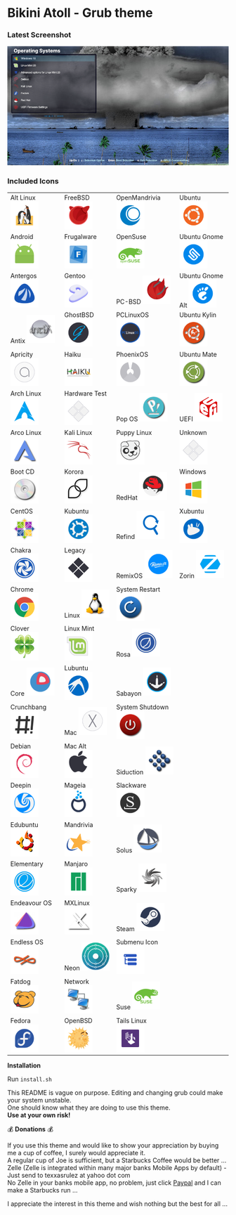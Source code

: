 # Bikini Atoll - Grub theme

### Latest Screenshot

![ScreenShot](screenshot.png)

### Included Icons

|																						|																					|																						|																								|
|:---																					|:---																				|:---																					|:---																							|
| Alt Linux <img src="/bikini-atoll/icons/altlinux.png" width="64" height="64">			| FreeBSD <img src="/bikini-atoll/icons/freebsd.png" width="64" height="64">		| OpenMandrivia <img src="/bikini-atoll/icons/openmandriva.png" width="64" height="64">	| Ubuntu <img src="/bikini-atoll/icons/ubuntu.png" width="64" height="64">						|
| Android <img src="/bikini-atoll/icons/android.png" width="64" height="64">			| Frugalware <img src="/bikini-atoll/icons/frugalware.png" width="64" height="64">	| OpenSuse <img src="/bikini-atoll/icons/opensuse.png" width="64" height="64">			| Ubuntu Gnome <img src="/bikini-atoll/icons/ubuntugnome.png" width="64" height="64">			|
| Antergos <img src="/bikini-atoll/icons/antergos.png" width="64" height="64">			| Gentoo <img src="/bikini-atoll/icons/gentoo.png" width="64" height="64">			| PC-BSD <img src="/bikini-atoll/icons/pcbsd.png" width="64" height="64">				| Ubuntu Gnome Alt <img src="/bikini-atoll/icons/ubuntugnome_alt.png" width="64" height="64">	|
| Antix <img src="/bikini-atoll/icons/antix.png" width="64" height="64">				| GhostBSD <img src="/bikini-atoll/icons/ghostbsd.png" width="64" height="64"> 		| PCLinuxOS <img src="/bikini-atoll/icons/pclinuxos.png" width="64" height="64">		| Ubuntu Kylin <img src="/bikini-atoll/icons/ubuntu-kylin.png" width="64" height="64">			|
| Apricity <img src="/bikini-atoll/icons/apricity.png" width="64" height="64">			| Haiku <img src="/bikini-atoll/icons/haiku.png" width="64" height="64">			| PhoenixOS <img src="/bikini-atoll/icons/phoenixos.png" width="64" height="64"> 		| Ubuntu Mate <img src="/bikini-atoll/icons/ubuntu-mate.png" width="64" height="64">			|
| Arch Linux <img src="/bikini-atoll/icons/arch.png" width="64" height="64">			| Hardware Test <img src="/bikini-atoll/icons/hwtest.png" width="64" height="64">	| Pop OS <img src="/bikini-atoll/icons/pop_os.png" width="64" height="64"> 				| UEFI <img src="/bikini-atoll/icons/uefi.png" width="64" height="64">							|
| Arco Linux <img src="/bikini-atoll/icons/arcolinux.png" width="64" height="64">		| Kali Linux <img src="/bikini-atoll/icons/kali.png" width="64" height="64">		| Puppy Linux <img src="/bikini-atoll/icons/puppy.png" width="64" height="64">			| Unknown <img src="/bikini-atoll/icons/unknown.png" width="64" height="64">					|
| Boot CD <img src="/bikini-atoll/icons/bootcd.png" width="64" height="64">				| Korora <img src="/bikini-atoll/icons/korora.png" width="64" height="64">			| RedHat <img src="/bikini-atoll/icons/redhat.png" width="64" height="64">				| Windows <img src="/bikini-atoll/icons/windows.png" width="64" height="64">					|
| CentOS <img src="/bikini-atoll/icons/cent.png" width="64" height="64">				| Kubuntu <img src="/bikini-atoll/icons/kubuntu.png" width="64" height="64">		| Refind <img src="/bikini-atoll/icons/refind.png" width="64" height="64">				| Xubuntu <img src="/bikini-atoll/icons/xubuntu.png" width="64" height="64">					|
| Chakra <img src="/bikini-atoll/icons/chakra.png" width="64" height="64">				| Legacy <img src="/bikini-atoll/icons/legacy.png" width="64" height="64">			| RemixOS <img src="/bikini-atoll/icons/remixos.png" width="64" height="64">			| Zorin <img src="/bikini-atoll/icons/zorin.png" width="64" height="64">						|
| Chrome <img src="/bikini-atoll/icons/chrome.png" width="64" height="64">				| Linux <img src="/bikini-atoll/icons/linux.png" width="64" height="64"> 			| System Restart <img src="/bikini-atoll/icons/restart.png" width="64" height="64">		|																								|
| Clover <img src="/bikini-atoll/icons/clover.png" width="64" height="64">				| Linux Mint <img src="/bikini-atoll/icons/linuxmint.png" width="64" height="64">	| Rosa <img src="/bikini-atoll/icons/rosa.png" width="64" height="64">					|																								|
| Core <img src="/bikini-atoll/icons/core.png" width="64" height="64">					| Lubuntu <img src="/bikini-atoll/icons/lubuntu.png" width="64" height="64">		| Sabayon <img src="/bikini-atoll/icons/sabayon.png" width="64" height="64">			|																								|
| Crunchbang <img src="/bikini-atoll/icons/crunchbang.png" width="64" height="64">		| Mac <img src="/bikini-atoll/icons/mac.png" width="64" height="64">				| System Shutdown <img src="/bikini-atoll/icons/shutdown.png" width="64" height="64">	|																								|
| Debian <img src="/bikini-atoll/icons/debian.png" width="64" height="64">				| Mac Alt <img src="/bikini-atoll/icons/mac_alt.png" width="64" height="64">		| Siduction <img src="/bikini-atoll/icons/siduction.png" width="64" height="64">		|																								| 
| Deepin <img src="/bikini-atoll/icons/deepin.png" width="64" height="64">				| Mageia <img src="/bikini-atoll/icons/mageia.png" width="64" height="64">			| Slackware <img src="/bikini-atoll/icons/slackware.png" width="64" height="64">		|																								|
| Edubuntu <img src="/bikini-atoll/icons/edubuntu.png" width="64" height="64">			| Mandrivia <img src="/bikini-atoll/icons/mandriva.png" width="64" height="64">		| Solus <img src="/bikini-atoll/icons/solus.png" width="64" height="64">				|																								|
| Elementary <img src="/bikini-atoll/icons/elementary.png" width="64" height="64">		| Manjaro <img src="/bikini-atoll/icons/manjaro.png" width="64" height="64">		| Sparky <img src="/bikini-atoll/icons/sparky.png" width="64" height="64">				|																								|
| Endeavour OS <img src="/bikini-atoll/icons/endeavouros.png" width="64" height="64">	| MXLinux <img src="/bikini-atoll/icons/mxlinux.png" width="64" height="64">		| Steam <img src="/bikini-atoll/icons/steam.png" width="64" height="64">				|																								|
| Endless OS <img src="/bikini-atoll/icons/endlessOS.png" width="64" height="64">		| Neon <img src="/bikini-atoll/icons/neon.png" width="64" height="64">				| Submenu Icon <img src="/bikini-atoll/icons/submenu.png" width="64" height="64">		|																								|
| Fatdog <img src="/bikini-atoll/icons/fatdog.png" width="64" height="64">				| Network <img src="/bikini-atoll/icons/network.png" width="64" height="64">		| Suse <img src="/bikini-atoll/icons/suse.png" width="64" height="64">					|																								|
| Fedora <img src="/bikini-atoll/icons/fedora.png" width="64" height="64">				| OpenBSD <img src="/bikini-atoll/icons/openbsd.png" width="64" height="64">		| Tails Linux <img src="/bikini-atoll/icons/tails.png" width="64" height="64">			|																								|



**Installation**  

Run `install.sh`

This README is vague on purpose. Editing and changing grub could make your system unstable.  
One should know what they are doing to use this theme.  
**Use at your own risk!**  


:moneybag: **Donations** :moneybag:

If you use this theme and would like to show your appreciation by buying me a cup of coffee, I surely would appreciate it.  
A regular cup of Joe is sufficient, but a Starbucks Coffee would be better ...  
Zelle (Zelle is integrated within many major banks Mobile Apps by default) - Just send to texxasrulez at yahoo dot com  
No Zelle in your banks mobile app, no problem, just click [Paypal](https://paypal.me/texxasrulez?locale.x=en_US) and I can make a Starbucks run ...

I appreciate the interest in this theme and wish nothing but the best for all ...  
